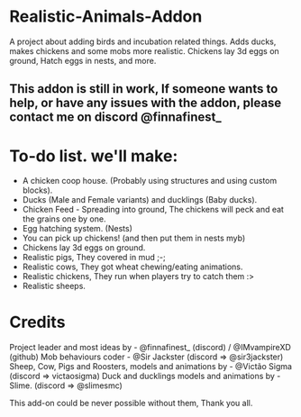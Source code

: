 # Realistic-Animals-Addon
A project about adding birds and incubation related things. Adds ducks, makes chickens and some mobs more realistic. Chickens lay 3d eggs on ground, Hatch eggs in nests, and more.

## This addon is still in work, If someone wants to help, or have any issues with the addon, please contact me on discord @finnafinest_

# To-do list. we'll make:
- A chicken coop house. (Probably using structures and using custom blocks).
- Ducks (Male and Female variants) and ducklings (Baby ducks).
- Chicken Feed - Spreading into ground, The chickens will peck and eat the grains one by one.
- Egg hatching system. (Nests)
- You can pick up chickens! (and then put them in nests myb)
- Chickens lay 3d eggs on ground.
- Realistic pigs, They covered in mud ;-;
- Realistic cows, They got wheat chewing/eating animations.
- Realistic chickens, They run when players try to catch them :>
- Realistic sheeps.

# Credits
Project leader and most ideas by - @finnafinest_ (discord) / @IMvampireXD (github)
Mob behaviours coder - @Sir Jackster (discord => @sir3jackster)
Sheep, Cow, Pigs and Roosters, models and animations by - @Victão Sigma (discord => victaosigma)
Duck and ducklings models and animations by - Slime. (discord => @slimesmc)

This add-on could be never possible without them, Thank you all.
